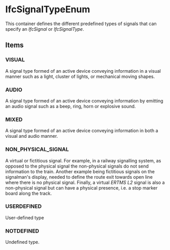 # IfcSignalTypeEnum

This container defines the different predefined types of signals that can specify an _IfcSignal_ or _IfcSignalType_.
<!-- end of short definition -->

## Items

### VISUAL
A signal type formed of an active device conveying information in a visual manner such as a light, cluster of lights, or mechanical moving shapes.

### AUDIO
A signal type formed of an active device conveying information by emitting an audio signal such as a beep, ring, horn or explosive sound.

### MIXED
A signal type formed of an active device conveying information in both a visual and audio manner.

### NON_PHYSICAL_SIGNAL
A virtual or fictitious signal. For example, in a railway signalling system, as opposed to the physical signal the non-physical signals do not send information to the train. Another example being fictitious signals on the signalman's display, needed to define the route exit towards open line where there is no physical signal. Finally, a virtual *ERTMS L2* signal is also a non-physical signal but can have a physical presence, i.e. a stop marker board along the track.

### USERDEFINED
User-defined type

### NOTDEFINED
Undefined type.
